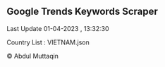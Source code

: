 

## Google Trends Keywords Scraper 
 
Last Update 01-04-2023 , 13:32:30

Country List :
VIETNAM.json



© Abdul Muttaqin 
